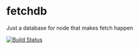 # fetchdb
Just a database for node that makes fetch happen

[![Build Status](https://travis-ci.org/Etskh/fetchdb.svg?branch=master)](https://travis-ci.org/Etskh/fetchdb)
